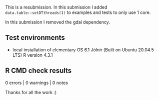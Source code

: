 
This is a resubmission. 
In this submission I added `data.table::setDTthreads(1)` to examples and tests to only use 1 core. 

In this submission I removed the gdal dependency. 

## Test environments

* local installation of elementary OS 6.1 Jólnir (Built on Ubuntu 20.04.5 LTS) R version 4.3.1

## R CMD check results

0 errors | 0 warnings | 0 notes 

Thanks for all the work :)
